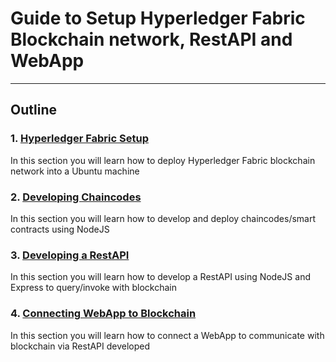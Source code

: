 # Guide to Setup Hyperledger Fabric Blockchain network, RestAPI and WebApp

***
## Outline

### 1. [ Hyperledger Fabric Setup ](https://github.com/sahanratnayake/in5BlockchainWorkshopByBLOCKSupplAI/wiki/Section-1---Hyperledger-Fabric-Setup)
In this section you will learn how to deploy Hyperledger Fabric blockchain network into a Ubuntu machine

### 2. [ Developing Chaincodes ](https://github.com/sahanratnayake/HyperledgerFabricWorkshop/wiki/Section-2.1---Developing-Chaincodes)
In this section you will learn how to develop and deploy chaincodes/smart contracts using NodeJS

### 3. [ Developing a RestAPI ](https://github.com/sahanratnayake/HyperledgerFabricWorkshop/wiki/Section-3.1---Developing-a-RestAPI---Creating-Connection-profile)
In this section you will learn how to develop a RestAPI using NodeJS and Express to query/invoke with blockchain

### 4. [ Connecting WebApp to Blockchain ](https://github.com/sahanratnayake/HyperledgerFabricWorkshop/wiki/Section-4---Connecting-WebApp-to-Blockchain)
In this section you will learn how to connect a WebApp to communicate with blockchain via RestAPI developed
